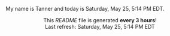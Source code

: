 My name is Tanner and today is Saturday, May 25, 5:14 PM EDT.

<p align="center">This <i>README</i> file is generated <b>every 3 hours</b>!</br>Last refresh: Saturday, May 25, 5:14 PM EDT<br /></p>
